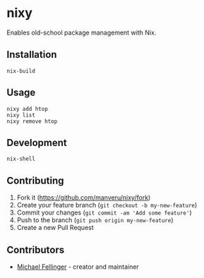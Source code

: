# nixy

Enables old-school package management with Nix.

## Installation

    nix-build

## Usage

    nixy add htop
    nixy list
    nixy remove htop

## Development

    nix-shell

## Contributing

1. Fork it (<https://github.com/manveru/nixy/fork>)
2. Create your feature branch (`git checkout -b my-new-feature`)
3. Commit your changes (`git commit -am 'Add some feature'`)
4. Push to the branch (`git push origin my-new-feature`)
5. Create a new Pull Request

## Contributors

- [Michael Fellinger](https://github.com/manveru) - creator and maintainer
